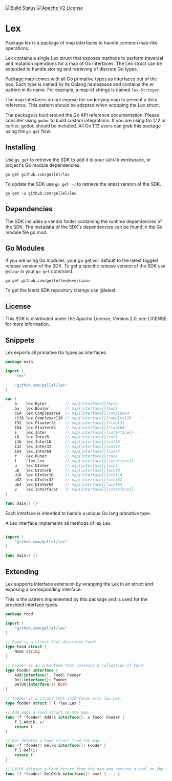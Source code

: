 [![Build Status](https://travis-ci.org/gellel/lex.svg?branch=master)](https://travis-ci.org/gellel/lex)
[![Apache V2 License](https://img.shields.io/badge/license-Apache%20V2-blue.svg)](https://github.com/gellel/lex/blob/master/LICENSE)

# Lex

Package lex is a package of map interfaces to handle common map-like operations.

Lex contains a single Lex struct that exposes methods to perform traversal and mutation operations
for a map of Go interfaces. The Lex struct can be extended to handle storing and retrieving
of discrete Go types.

Package map comes with all Go primative types as interfaces out of the box. Each type is named by
its Golang namespace and contains the _er_ pattern in its name. For example, a map of strings is
named `lex.Stringer`.

The map interfaces do not expose the underlying map to prevent a dirty reference.
This pattern should be adopted when wrapping the Lex struct.

The package is built around the Go API reference documentation. Please consider using `godoc`
to build custom integrations. If you are using Go 1.12 or earlier, godoc should be included. All
Go 1.13 users can grab this package using the `go get` flow.

## Installing

Use `go get` to retrieve the SDK to add it to your `GOPATH` workspace, or project's Go module dependencies.

```go get github.com/gellel/lex```

To update the SDK use `go get -u` to retrieve the latest version of the SDK.

```go get -u github.com/gellel/lex```

## Dependencies

The SDK includes a vendor folder containing the runtime dependencies of the SDK. The metadata of the SDK's dependencies can be found in the Go module file go.mod.

## Go Modules

If you are using Go modules, your go get will default to the latest tagged release version of the SDK. To get a specific release version of the SDK use `@<tag>` in your `go get` command.

```go get github.com/gelle/lex@<version>```

To get the latest SDK repository change use @latest.

## License

This SDK is distributed under the Apache License, Version 2.0, see LICENSE for more information.

## Snippets

Lex exports all primative Go types as interfaces. 

```Go
package main

import (
    "fmt"

    "github.com/gellel/lex"
)

var (
    b    lex.Byter        // map[interface{}]byte
    bo   lex.Booler       // map[interface{}]bool
    c64  lex.Complexer64  // map[interface{}]complex64
    c128 lex.Complexer128 // map[interface{}]complex128
    f32  lex.Floater32    // map[interface{}]float32
    f64  lex.Floater64    // map[interface{}]float64
    i    lex.Inter        // map[interface{}]interface{}
    i8   lex.Inter8       // map[interface{}]int8
    i16  lex.Inter16      // map[interface{}]int16
    i32  lex.Inter32      // map[interface{}]int32
    i64  lex.Inter64      // map[interface{}]int64
    r    lex.Runer        // map[interface{}]rune
    l    *lex.Lex         // map[interface{}]interface{}
    u    lex.UInter       // map[interface{}]uint
    u8   lex.UInter8      // map[interface{}]uint8
    u16  lex.UInter16     // map[interface{}]uint16
    u32  lex.UInter32     // map[interface{}]uint32
    u64  lex.UInter64     // map[interface{}]uint64
    v    lex.Interfacer   // map[interface{}]interface{}
)

func main() {}
```

Each interface is intended to handle a unique Go lang primative type.

A Lex interface implements all methods of lex.Lex.

```Go

import (
    "github.com/gellel/lex"
)

func main() {}
```

## Extending

Lex supports interface extension by wrapping the Lex in an struct and exposing a corresponding interface.

This is the pattern implemented by this package and is used for the provided interface types.

```Go
package food 

import (
    "github.com/gellel/lex"
)

// Food is a struct that describes food.
type Food struct {
    Name string
}

// Fooder is an interface that contains a collection of Food.
type Fooder interface {
    Add(interface{}, Food) Fooder
    Del(interface{}) Fooder
    DelOK(interface{}) bool
}

// fooder is a struct that interfaces with lex.Lex.
type fooder struct { l *lex.Lex }

// Add adds a Food struct to the map.
func (f *fooder) Add(k interface{}, v Food) Fooder {
    f.l.Add(k, v)
    return f
}

// Del deletes a Food struct from the map.
func (f *fooder) Del(k interface{}) Fooder { 
    f.l.Del(i)
    return f
}

// DelOK deletes a Food struct from the map and returns a bool on the outcome of the transaction.
func (f *fooder) DelOK(k interface{}) bool { ... }
```